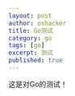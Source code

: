 ```yaml
---
layout: post 
author: oshacker
title: Go测试
category: go
tags: [go]
excerpt: 测试
published: true
---
```


这是对Go的测试！
